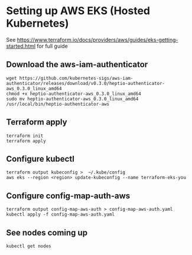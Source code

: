 # Setting up AWS EKS (Hosted Kubernetes)

See https://www.terraform.io/docs/providers/aws/guides/eks-getting-started.html for full guide


## Download the aws-iam-authenticator
```
wget https://github.com/kubernetes-sigs/aws-iam-authenticator/releases/download/v0.3.0/heptio-authenticator-aws_0.3.0_linux_amd64
chmod +x heptio-authenticator-aws_0.3.0_linux_amd64
sudo mv heptio-authenticator-aws_0.3.0_linux_amd64 /usr/local/bin/heptio-authenticator-aws
```

## Terraform apply
```
terraform init
terraform apply
```

## Configure kubectl
```
terraform output kubeconfig >  ~/.kube/config
aws eks --region <region> update-kubeconfig --name terraform-eks-you
```

## Configure config-map-auth-aws
```
terraform output config-map-aws-auth > config-map-aws-auth.yaml
kubectl apply -f config-map-aws-auth.yaml
```

## See nodes coming up
```
kubectl get nodes
```


